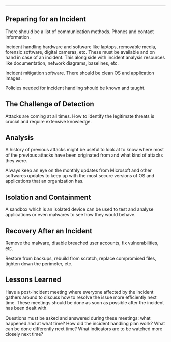 
---
## Preparing for an Incident

There should be a list of communication methods. Phones and contact information.

Incident handling hardware and software like laptops, removable media, forensic software, digital cameras, etc. These must be available and on hand in case of an incident. This along side with incident analysis resources like documentation, network diagrams, baselines, etc.

Incident mitigation software. There should be clean OS and application images. 

Policies needed for incident handling should be known and taught. 

## The Challenge of Detection

Attacks are coming at all times. How to identify the legitimate threats is crucial and require extensive knowledge. 

## Analysis

A history of previous attacks might be useful to look at to know where most of the previous attacks have been originated from and what kind of attacks they were.

Always keep an eye on the monthly updates from Microsoft and other softwares updates to keep up with the most secure versions of OS and applications that an organization has.

## Isolation and Containment

A sandbox which is an isolated device can be used to test and analyse applications or even malwares to see how they would behave. 

## Recovery After an Incident

Remove the malware, disable breached user accounts, fix vulnerabilities, etc.

Restore from backups, rebuild from scratch, replace compromised files, tighten down the perimeter, etc. 

## Lessons Learned

Have a post-incident meeting where everyone affected by the incident gathers around to discuss how to resolve the issue more efficiently next time. These meetings should be done as soon as possible after the incident has been dealt with. 

Questions must be asked and answered during these meetings: what happened and at what time? How did the incident handling plan work? What can be done differently next time?  What indicators are to be watched more closely next time?

